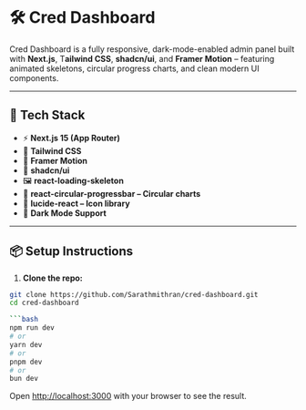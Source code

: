 # 🛠️ Cred Dashboard

Cred Dashboard is a fully responsive, dark-mode-enabled admin panel built with **Next.js**, T**ailwind CSS**, **shadcn/ui**, and **Framer Motion** – featuring animated skeletons, circular progress charts, and clean modern UI components.

---

## 🚀 Tech Stack

- ⚡ **Next.js 15 (App Router)**
- 🎨 **Tailwind CSS**
- 🧠 **Framer Motion**
- 💅 **shadcn/ui**
- 🖼️ **react-loading-skeleton**
- 🔵 **react-circular-progressbar – Circular charts**
- 🧩 **lucide-react – Icon library**
- 🌙 **Dark Mode Support**

---

## 📦 Setup Instructions

1. **Clone the repo:**

```bash
git clone https://github.com/Sarathmithran/cred-dashboard.git
cd cred-dashboard

```bash
npm run dev
# or
yarn dev
# or
pnpm dev
# or
bun dev
```

Open [http://localhost:3000](http://localhost:3000) with your browser to see the result.